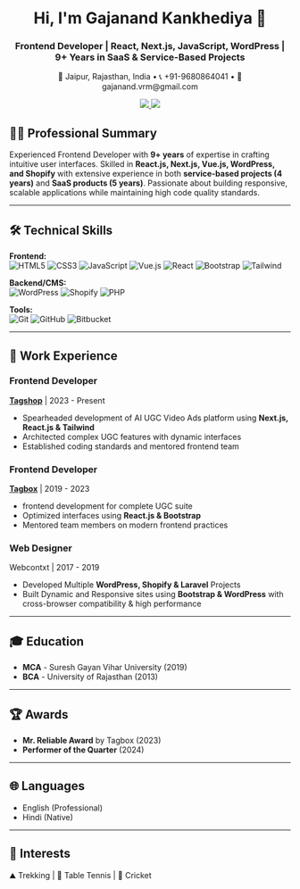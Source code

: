 <h1 align="center">Hi, I'm Gajanand Kankhediya 👋</h1>
<h3 align="center">Frontend Developer | React, Next.js, JavaScript, WordPress | 9+ Years in SaaS & Service-Based Projects</h3>

<p align="center">
  📍 Jaipur, Rajasthan, India • 📞 +91-9680864041 • 📧 gajanand.vrm@gmail.com  
</p>

<p align="center">
  <a href="https://www.linkedin.com/in/gajanandkankhediya/" target="_blank">
    <img src="https://img.shields.io/badge/LinkedIn-blue?logo=linkedin&style=for-the-badge" />
  </a>
  <a href="https://gajanand.vercel.app/" target="_blank">
    <img src="https://img.shields.io/badge/Portfolio-Visit-lightgrey?style=for-the-badge&logo=vercel" />
  </a>
</p>



## 👨‍💻 Professional Summary  
Experienced Frontend Developer with **9+ years** of expertise in crafting intuitive user interfaces. Skilled in **React.js, Next.js, Vue.js, WordPress, and Shopify** with extensive experience in both **service-based projects (4 years)** and **SaaS products (5 years)**. Passionate about building responsive, scalable applications while maintaining high code quality standards.

---

## 🛠 Technical Skills  

**Frontend:**  
![HTML5](https://img.shields.io/badge/HTML5-E34F26?style=flat&logo=html5&logoColor=white)
![CSS3](https://img.shields.io/badge/CSS3-1572B6?style=flat&logo=css3&logoColor=white)
![JavaScript](https://img.shields.io/badge/JavaScript-F7DF1E?style=flat&logo=javascript&logoColor=black)
![Vue.js](https://img.shields.io/badge/TypeScript.js-3178c6?style=flat&logo=typescript&logoColor=white)
![React](https://img.shields.io/badge/React-61DAFB?style=flat&logo=react&logoColor=black)
![Bootstrap](https://img.shields.io/badge/Bootstrap-7952B3?style=flat&logo=bootstrap&logoColor=white)
![Tailwind](https://img.shields.io/badge/Tailwind_CSS-38B2AC?style=flat&logo=tailwind-css&logoColor=white)

**Backend/CMS:**  
![WordPress](https://img.shields.io/badge/WordPress-000000?style=flat&logo=wordpress&logoColor=white)
![Shopify](https://img.shields.io/badge/Shopify-7AB55C?style=flat&logo=shopify&logoColor=white)
![PHP](https://img.shields.io/badge/PHP-777BB4?style=flat&logo=php&logoColor=white)

**Tools:**  
![Git](https://img.shields.io/badge/Git-F05032?style=flat&logo=git&logoColor=white)
![GitHub](https://img.shields.io/badge/GitHub-181717?style=flat&logo=github&logoColor=white)
![Bitbucket](https://img.shields.io/badge/Bitbucket-0052CC?style=flat&logo=bitbucket&logoColor=white)

---

## 🚀 Work Experience  

### **Frontend Developer**  
**[Tagshop](https://tagshop.ai)** | 2023 - Present  
- Spearheaded development of AI UGC Video Ads platform using **Next.js, React.js & Tailwind**  
- Architected complex UGC features with dynamic interfaces  
- Established coding standards and mentored frontend team  

### **Frontend Developer**  
**[Tagbox](https://tagbox.com)** | 2019 - 2023  
- frontend development for complete UGC suite  
- Optimized interfaces using **React.js & Bootstrap**  
- Mentored team members on modern frontend practices  

### **Web Designer**  
Webcontxt | 2017 - 2019  
- Developed Multiple **WordPress, Shopify & Laravel** Projects  
- Built Dynamic and Responsive sites using **Bootstrap & WordPress** with cross-browser compatibility & high performance

---

## 🎓 Education  
- **MCA** - Suresh Gayan Vihar University (2019)  
- **BCA** - University of Rajasthan (2013)  

---

## 🏆 Awards  
- **Mr. Reliable Award** by Tagbox (2023)  
- **Performer of the Quarter** (2024)  

---

## 🌐 Languages  
- English (Professional)  
- Hindi (Native)  

---

## 🎯 Interests  
⛰️ Trekking | 🏓 Table Tennis | 🏏 Cricket  
